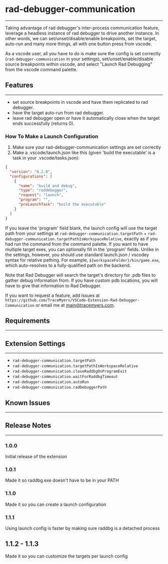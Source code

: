 # rad-debugger-communication
---

Taking advantage of rad debugger's inter-process communication feature, leverage a headless instance of rad debugger to drive another instance. In other words, we can set/unset/disable/enable breakpoints, set the target, auto-run and many more things, all with one button press from vscode. 

As a vscode user, all you have to do is make sure the config is set correctly (`rad-debugger-communication` in your settings), set/unset/enable/disable source breakpoints within vscode, and select "Launch Rad Debugging" from the vscode command palette.

## Features
---
* set source breakpoints in vscode and have them replicated to rad debugger.
* have the target auto-run from rad debugger.
* leave rad debugger open or have it automatically close when the target ends successfully (returns 0). 

### How To Make a Launch Configuration

1. Make sure your rad-debugger-communication settings are set correctly
2. Make a .vscode/launch.json like this (given 'build the executable' is a task in your .vscode/tasks.json):

```json
{
  "version": "0.2.0",
  "configurations": [
    {
      "name": "build and debug",
      "type": "raddebugger",
      "request": "launch",
      "program": "",
      "preLaunchTask": "build the executable"
    }
  ]
}
```

If you leave the 'program' field blank, the launch config will use the target path from your settings at `rad-debugger-communication.targetPath` + `rad-debugger-communication.targetPathIsWorkspaceRelative`, exactly as if you had run the command from the command palette. If you want to have multiple target exes, you can optionally fill in the 'program' fields. Unlike in the settings, however, you should use standard launch.json / vscodey syntax for relative pathing. For example, `${workspaceFolder}/bin/game.exe`, which auto-resolves to a fully-qualified path on the backend.

Note that Rad Debugger will search the target's directory for .pdb files to gather debug information from. If you have custom pdb locations, you will have to give that information to Rad Debugger. 

If you want to request a feature, add issues at `https://github.com/TraceMyers/VSCode-Extension-Rad-Debugger-Communication` or email me at main@tracemyers.com.

## Requirements
---

## Extension Settings
---

* `rad-debugger-communication.targetPath`
* `rad-debugger-communication.targetPathIsWorkspaceRelative`
* `rad-debugger-communication.closeRaddbgOnProgramExit`
* `rad-debugger-communication.waitForRaddbgTimeout`
* `rad-debugger-communication.autoRun`
* `rad-debugger-communication.radDebuggerPath`

## Known Issues
---

## Release Notes
---

### 1.0.0

Initial release of the extension

### 1.0.1

Made it so raddbg.exe doesn't have to be in your PATH

### 1.1.0

Made it so you can create a launch configuration

### 1.1.1

Using launch config is faster by making sure raddbg is a detached process

## 1.1.2 - 1.1.3

Made it so you can customize the targets per launch config